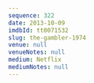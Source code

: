 ```yaml
---
sequence: 322
date: 2013-10-09
imdbId: tt0071532
slug: the-gambler-1974
venue: null
venueNotes: null
medium: Netflix
mediumNotes: null
---
```

